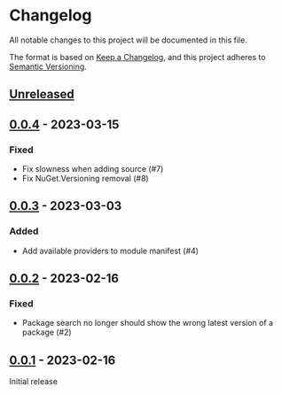 # Changelog
All notable changes to this project will be documented in this file.

The format is based on [Keep a Changelog](https://keepachangelog.com/en/1.0.0/),
and this project adheres to [Semantic Versioning](https://semver.org/spec/v2.0.0.html).

## [Unreleased]

## [0.0.4] - 2023-03-15

### Fixed

- Fix slowness when adding source (#7)
- Fix NuGet.Versioning removal (#8)

## [0.0.3] - 2023-03-03

### Added

- Add available providers to module manifest (#4)

## [0.0.2] - 2023-02-16

### Fixed

- Package search no longer should show the wrong latest version of a package (#2)

## [0.0.1] - 2023-02-16

Initial release

[Unreleased]: https://github.com/AnyPackage/AnyPackage.WinGet/compare/v0.0.4...HEAD
[0.0.4]: https://github.com/AnyPackage/AnyPackage.WinGet/releases/tag/v0.0.4
[0.0.3]: https://github.com/AnyPackage/AnyPackage.WinGet/releases/tag/v0.0.3
[0.0.2]: https://github.com/AnyPackage/AnyPackage.WinGet/releases/tag/v0.0.2
[0.0.1]: https://github.com/AnyPackage/AnyPackage.WinGet/releases/tag/v0.0.1
